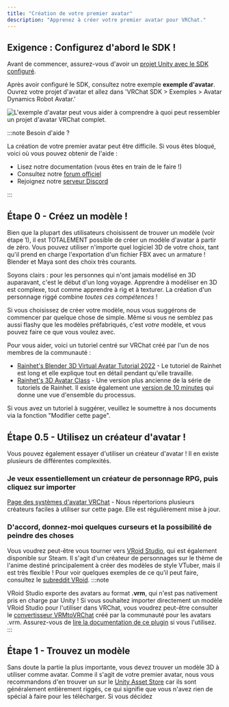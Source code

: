 ```yaml
---
title: "Création de votre premier avatar"
description: "Apprenez à créer votre premier avatar pour VRChat."
---
```


## Exigence : Configurez d'abord le SDK !
Avant de commencer, assurez-vous d'avoir un [projet Unity avec le SDK configuré](/sdk).

Après avoir configuré le SDK, consultez notre exemple **exemple d'avatar**. Ouvrez votre projet d'avatar et allez dans
'VRChat SDK > Exemples > Avatar Dynamics Robot Avatar.'

![L'exemple d'avatar peut vous aider à comprendre à quoi peut ressembler un projet d'avatar VRChat complet.](/img/avatars/creating-your-first-avatar-3dfc191-Unity_YrUFLEWWDe.png)

:::note Besoin d'aide ?

La création de votre premier avatar peut être difficile. Si vous êtes bloqué, voici où vous pouvez obtenir de l'aide :
- Lisez notre documentation (vous êtes en train de le faire !)
- Consultez notre [forum officiel](https://ask.vrchat.com/)
- Rejoignez notre [serveur Discord](https://discord.com/invite/vrchat)

:::
## Étape 0 - Créez un modèle !
Bien que la plupart des utilisateurs choisissent de trouver un modèle (voir étape 1), il est TOTALEMENT possible de créer un modèle d'avatar à partir de zéro. Vous pouvez utiliser n'importe quel logiciel 3D de votre choix, tant qu'il prend en charge l'exportation d'un fichier FBX avec un armature ! Blender et Maya sont des choix très courants.

Soyons clairs : pour les personnes qui n'ont jamais modélisé en 3D auparavant, c'est le début d'un long voyage. Apprendre à modéliser en 3D est complexe, tout comme apprendre à rig et à texturer. La création d'un personnage riggé combine _toutes ces compétences_ !

Si vous choisissez de créer votre modèle, nous vous suggérons de commencer par quelque chose de simple. Même si vous ne semblez pas aussi flashy que les modèles préfabriqués, c'est _votre_ modèle, et vous pouvez faire ce que vous voulez avec.

Pour vous aider, voici un tutoriel centré sur VRChat créé par l'un de nos membres de la communauté :
- [Rainhet's Blender 3D Virtual Avatar Tutorial 2022](https://www.youtube.com/watch?v=OKWsUAIsgpg&list=PL2EEbgwoJzdsC9wfKA2ZO2kAf4HDqC8a8&index=1) - Le tutoriel de Rainhet est long et elle explique tout en détail pendant qu'elle travaille.
- [Rainhet's 3D Avatar Class](https://www.youtube.com/watch?v=w-yhjgnhaNw) - Une version plus ancienne de la série de tutoriels de Rainhet. Il existe également une [version de 10 minutes](https://www.youtube.com/watch?v=in9rNze4FD4) qui donne une vue d'ensemble du processus.

Si vous avez un tutoriel à suggérer, veuillez le soumettre à nos documents via la fonction "Modifier cette page".

## Étape 0.5 - Utilisez un créateur d'avatar !
Vous pouvez également essayer d'utiliser un créateur d'avatar ! Il en existe plusieurs de différentes complexités.

### Je veux essentiellement un créateur de personnage RPG, puis cliquez sur importer
[Page des systèmes d'avatar VRChat](https://hello.vrchat.com/avatar-systems) - Nous répertorions plusieurs créateurs faciles à utiliser sur cette page. Elle est régulièrement mise à jour.

### D'accord, donnez-moi quelques curseurs et la possibilité de peindre des choses
Vous voudrez peut-être vous tourner vers [VRoid Studio](https://vroid.com/en/studio), qui est également disponible sur Steam. Il s'agit d'un créateur de personnages sur le thème de l'anime destiné principalement à créer des modèles de style VTuber, mais il est très flexible ! Pour voir quelques exemples de ce qu'il peut faire, consultez le [subreddit VRoid](https://www.reddit.com/r/VRoid/).
:::note

VRoid Studio exporte des avatars au format **.vrm**, qui n'est pas nativement pris en charge par Unity ! Si vous souhaitez importer directement un modèle VRoid Studio pour l'utiliser dans VRChat, vous voudrez peut-être consulter le [convertisseur VRMtoVRChat](https://github.com/esperecyan/VRMConverterForVRChat) créé par la communauté pour les avatars .vrm. Assurez-vous de [lire la documentation de ce plugin](https://www.store.vket.com/ec/items/122/detail/) si vous l'utilisez.
:::
## Étape 1 - Trouvez un modèle
Sans doute la partie la plus importante, vous devez trouver un modèle 3D à utiliser comme avatar. Comme il s'agit de votre premier avatar, nous vous recommandons d'en trouver un sur le [Unity Asset Store](https://assetstore.unity.com/) car ils sont généralement entièrement riggés, ce qui signifie que vous n'avez rien de spécial à faire pour les télécharger. Si vous décidez